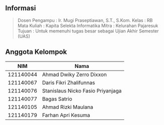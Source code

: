 ## Informasi
> Dosen Pengampu  : Ir. Mugi Praseptiawan, S.T., S.Kom.
> Kelas           : RB
> Mata Kuliah     : Kapita Selekta Informatika
> Mitra           : Kelurahan Pajaresuk
> Tujuan          : Untuk memenuhi tugas besar sebagai Ujian Akhir Semester (UAS)


## Anggota Kelompok
| NIM  | Nama |
| ------------- | ------------- |
| 121140044  | Ahmad Dwiky Zerro Dixxon  |
| 121140067  | Daris Fikri Zhalifunnas  |
| 121140076  | Stanislaus Nicko Fasio Priyanjaga  |
| 121140077  | Bagas Satrio  |
| 121140105  | Ahmad Rizki Maulana  |
| 121140179  | Farhan Apri Kesuma  |
